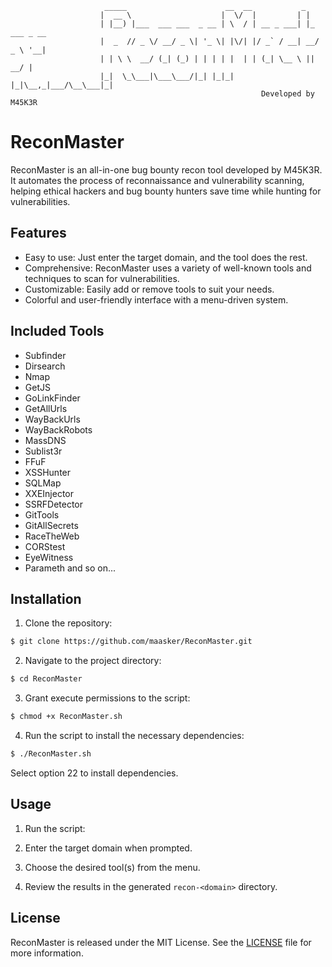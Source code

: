                          _____                      __  __           _            
                        |  __ \                    |  \/  |         | |           
                        | |__) |___  ___ ___  _ __ | \  / | __ _ ___| |_ ___ _ __ 
                        |  _  // _ \/ __/ _ \| '_ \| |\/| |/ _` / __| __/ _ \ '__|
                        | | \ \  __/ (_| (_) | | | | |  | | (_| \__ \ ||  __/ |   
                        |_|  \_\___|\___\___/|_| |_|_|  |_|\__,_|___/\__\___|_|                                     
                                                            Developed by M45K3R

# ReconMaster

ReconMaster is an all-in-one bug bounty recon tool developed by M45K3R. It automates the process of reconnaissance and vulnerability scanning, helping ethical hackers and bug bounty hunters save time while hunting for vulnerabilities.

## Features

- Easy to use: Just enter the target domain, and the tool does the rest.
- Comprehensive: ReconMaster uses a variety of well-known tools and techniques to scan for vulnerabilities.
- Customizable: Easily add or remove tools to suit your needs.
- Colorful and user-friendly interface with a menu-driven system.

## Included Tools

- Subfinder
- Dirsearch
- Nmap
- GetJS
- GoLinkFinder
- GetAllUrls
- WayBackUrls
- WayBackRobots
- MassDNS
- Sublist3r
- FFuF
- XSSHunter
- SQLMap
- XXEInjector
- SSRFDetector
- GitTools
- GitAllSecrets
- RaceTheWeb
- CORStest
- EyeWitness
- Parameth
and so on...

## Installation

1. Clone the repository:

```bash
$ git clone https://github.com/maasker/ReconMaster.git
```

2. Navigate to the project directory:
```bash
$ cd ReconMaster
```

3. Grant execute permissions to the script:
```bash
$ chmod +x ReconMaster.sh
```

4. Run the script to install the necessary dependencies:
```bash
$ ./ReconMaster.sh
```

Select option 22 to install dependencies.

## Usage

1. Run the script:

2. Enter the target domain when prompted.

3. Choose the desired tool(s) from the menu.

4. Review the results in the generated `recon-<domain>` directory.

## License

ReconMaster is released under the MIT License. See the [LICENSE](LICENSE) file for more information.
